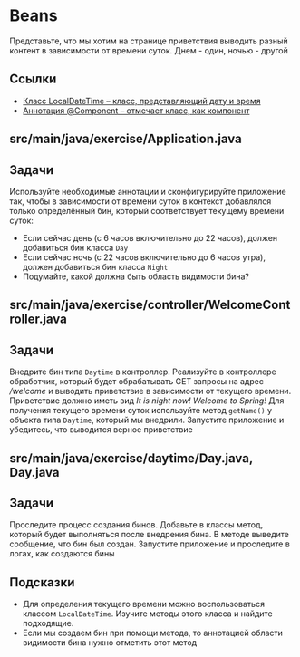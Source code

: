# Beans

Представьте, что мы хотим на странице приветствия выводить разный контент в зависимости от времени суток. Днем - один, ночью - другой

## Ссылки

* [Класс LocalDateTime – класс, представляющий дату и время](https://docs.oracle.com/en/java/javase/11/docs/api/java.base/java/time/LocalDateTime.html)
* [Аннотация @Component – отмечает класс, как компонент](https://docs.spring.io/spring-framework/docs/current/javadoc-api/org/springframework/stereotype/Component.html)

## src/main/java/exercise/Application.java

## Задачи

Используйте необходимые аннотации и сконфигурируйте приложение так, чтобы в зависимости от времени суток в контекст добавлялся только определённый бин, который соответствует текущему времени суток:

* Если сейчас день (с 6 часов включительно до 22 часов), должен добавиться бин класса `Day`
* Если сейчас ночь (с 22 часов включительно до 6 часов утра), должен добавиться бин класса `Night`
* Подумайте, какой должна быть область видимости бина?

## src/main/java/exercise/controller/WelcomeController.java

## Задачи

Внедрите бин типа `Daytime` в контроллер. Реализуйте в контроллере обработчик, который будет обрабатывать GET запросы на адрес */welcome*  и выводить приветствие в зависимости от текущего времени. Приветствие должно иметь вид *It is night now! Welcome to Spring!*  Для получения текущего времени суток используйте метод `getName()` у объекта типа `Daytime`, который мы внедрили. Запустите приложение и убедитесь, что выводится верное приветствие

## src/main/java/exercise/daytime/Day.java, Day.java

## Задачи

Проследите процесс создания бинов. Добавьте в классы метод, который будет выполняться после внедрения бина. В методе выведите сообщение, что бин был создан. Запустите приложение и проследите в логах, как создаются бины

## Подсказки

* Для определения текущего времени можно воспользоваться классом `LocalDateTime`. Изучите методы этого класса и найдите подходящие.
* Если мы создаем бин при помощи метода, то аннотацией области видимости бина нужно отметить этот метод
